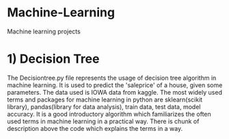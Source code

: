 # Machine-Learning
Machine learning projects 
# 1) Decision Tree
The Decisiontree.py file represents the usage of decision tree algorithm in machine learning. It is used to predict the 'saleprice' of a house, given some parameters. The data used is IOWA data from kaggle.
The most widely used terms and packages for machine learning in python are sklearn(scikit library), pandas(library for data analysis), train data, test data, model accuracy.
It is a good introductory algorithm which familiarizes the often used terms in machine learning in a practical way. There is chunk of description above the code which explains the terms in a way. 
